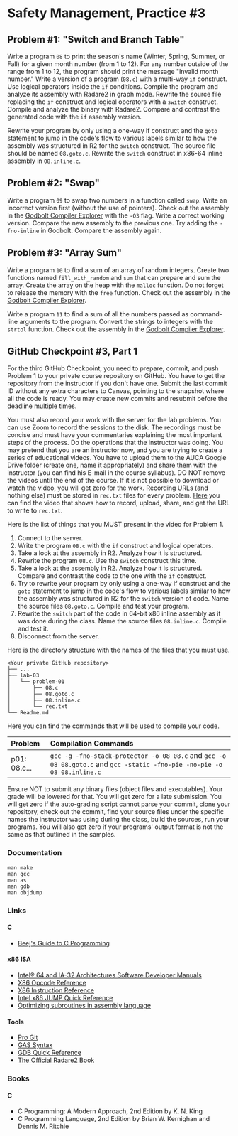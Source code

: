 Safety Management, Practice #3
==============================

## Problem #1: "Switch and Branch Table"

Write a program `08` to print the season's name (Winter, Spring, Summer, or
Fall) for a given month number (from 1 to 12). For any number outside of the
range from 1 to 12, the program should print the message "Invalid month number."
Write a version of a program (`08.c`) with a multi-way `if` construct. Use
logical operators inside the `if` conditions. Compile the program and analyze
its assembly with Radare2 in graph mode. Rewrite the source file replacing the
`if` construct and logical operators with a `switch` construct. Compile and
analyze the binary with Radare2. Compare and contrast the generated code with
the `if` assembly version.

Rewrite your program by only using a one-way if construct and the `goto`
statement to jump in the code's flow to various labels similar to how the
assembly was structured in R2 for the `switch` construct. The source file should
be named `08.goto.c`. Rewrite the `switch` construct in x86-64 inline assembly
in `08.inline.c`.

## Problem #2: "Swap"

Write a program `09` to swap two numbers in a function called `swap`. Write
an incorrect version first (without the use of pointers). Check out the
assembly in the [Godbolt Compiler Explorer](https://godbolt.org) with the
`-O3` flag. Write a correct working version. Compare the new assembly to
the previous one. Try adding the `-fno-inline` in Godbolt. Compare the
assembly again.

## Problem #3: "Array Sum"

Write a program `10` to find a sum of an array of random integers. Create two
functions named `fill_with_random` and `sum` that can prepare and sum the array.
Create the array on the heap with the `malloc` function. Do not forget to
release the memory with the `free` function. Check out the assembly in the
[Godbolt Compiler Explorer](https://godbolt.org).

Write a program `11` to find a sum of all the numbers passed as command-line
arguments to the program. Convert the strings to integers with the `strtol`
function. Check out the assembly in the [Godbolt Compiler Explorer](https://godbolt.org).

## GitHub Checkpoint #3, Part 1

For the third GitHub Checkpoint, you need to prepare, commit, and push Problem
1 to your private course repository on GitHub. You have to get the
repository from the instructor if you don't have one. Submit the last commit ID
without any extra characters to Canvas, pointing to the snapshot where all the
code is ready. You may create new commits and resubmit before the deadline
multiple times.

You must also record your work with the server for the lab problems. You can use
Zoom to record the sessions to the disk. The recordings must be concise and must
have your commentaries explaining the most important steps of the process. Do
the operations that the instructor was doing. You may pretend that you are an
instructor now, and you are trying to create a series of educational videos. You
have to upload them to the AUCA Google Drive folder (create one, name it
appropriately) and share them with the instructor (you can find his E-mail in
the course syllabus). DO NOT remove the videos until the end of the course. If
it is not possible to download or watch the video, you will get zero for the
work. Recording URLs (and nothing else) must be stored in `rec.txt` files for
every problem. [Here](https://drive.google.com/file/d/1Q_jFnOCQbJGYS1Ky8rfQ-F389PVioOYV)
you can find the video that shows how to record, upload, share, and get the URL
to write to `rec.txt`.

Here is the list of things that you MUST present in the video for Problem 1.

1. Connect to the server.
2. Write the program `08.c` with the `if` construct and logical operators.
3. Take a look at the assembly in R2. Analyze how it is structured.
4. Rewrite the program `08.c`. Use the `switch` construct this time.
5. Take a look at the assembly in R2. Analyze how it is structured. Compare and
   contrast the code to the one with the `if` construct.
6. Try to rewrite your program by only using a one-way if construct and
   the `goto` statement to jump in the code's flow to various labels similar
   to how the assembly was structured in R2 for the `switch` version of code.
   Name the source files `08.goto.c`. Compile and test your program.
7. Rewrite the `switch` part of the code in 64-bit x86 inline assembly as it was
   done during the class. Name the source files `08.inline.c`. Compile and test
   it.
8. Disconnect from the server.

Here is the directory structure with the names of the files that you must use.

```
<Your private GitHub repository>
├── ...
├── lab-03
│   └── problem-01
│       ├── 08.c
│       ├── 08.goto.c
│       ├── 08.inline.c
│       └── rec.txt
└── Readme.md
```

Here you can find the commands that will be used to compile your code.

| Problem             | Compilation Commands                                                                                                    |
| :------------------ | :---------------------------------------------------------------------------------------------------------------------- |
| p01: 08.c...        | `gcc -g -fno-stack-protector -o 08 08.c` and `gcc -o 08 08.goto.c` and `gcc -static -fno-pie -no-pie -o 08 08.inline.c` |

Ensure NOT to submit any binary files (object files and executables). Your grade
will be lowered for that. You will get zero for a late submission. You will get
zero if the auto-grading script cannot parse your commit, clone your repository,
check out the commit, find your source files under the specific names the
instructor was using during the class, build the sources, run your programs. You
will also get zero if your programs' output format is not the same as that
outlined in the samples.

### Documentation

    man make
    man gcc
    man as
    man gdb
    man objdump

### Links

#### C

* [Beej's Guide to C Programming](https://beej.us/guide/bgc)

#### x86 ISA

* [Intel® 64 and IA-32 Architectures Software Developer Manuals](https://software.intel.com/en-us/articles/intel-sdm)
* [X86 Opcode Reference](http://ref.x86asm.net/index.html)
* [X86 Instruction Reference](http://www.felixcloutier.com/x86)
* [Intel x86 JUMP Quick Reference](http://www.unixwiz.net/techtips/x86-jumps.html)
* [Optimizing subroutines in assembly language](https://www.agner.org/optimize/optimizing_assembly.pdf)

#### Tools

* [Pro Git](https://git-scm.com/book/en/v2)
* [GAS Syntax](https://en.wikibooks.org/wiki/X86_Assembly/GAS_Syntax)
* [GDB Quick Reference](https://users.ece.utexas.edu/~adnan/gdb-refcard.pdf)
* [The Official Radare2 Book](https://book.rada.re)

### Books

#### C

* C Programming: A Modern Approach, 2nd Edition by K. N. King
* C Programming Language, 2nd Edition by Brian W. Kernighan and Dennis M. Ritchie
